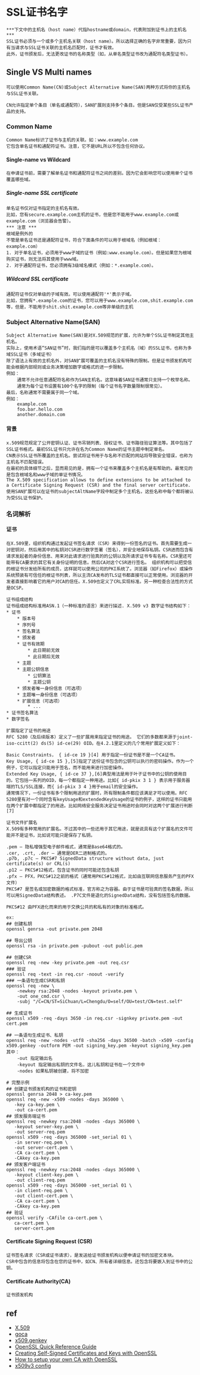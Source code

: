 # SSL证书名字
```
***下文中的主机名（host name）代指hostname或domain，代表附加到证书上的主机名***
SSL证书必须与一个或多个主机名关联（host name）。所以选择正确的名字非常重要，因为只有当请求与SSL证书关联的主机名匹配时，证书才有效。
此外，证书颁发后，无法更改证书的名称类型（如，从单名类型证书改为通配符名类型证书）。
```

## Single VS Multi names
```
可以使用Common Name(CN)或Subject Alternative Name(SAN)两种方式将你的主机名与SSL证书关联。

CN允许指定单个条目（单名或通配符），SAN扩展则支持多个条目。但是SAN仅受某些SSL证书产品的支持。
```

### Common Name
```
Common Name标识了证书与主机的关联。如：www.example.com
它包含单名证书和通配符证书。注意，它不是URL所以不包含任何协议。
```

#### Single-name vs Wildcard
```
在申请证书前，需要了解单名证书和通配符证书之间的差别。因为它会影响您可以使用单个证书覆盖哪些域。
```

##### Single-name SSL certificate
```
单名证书仅对证书指定的主机名有效。
比如，您有secure.example.com主机的证书，但是您不能用于www.example.com或example.com（浏览器会告警）。
*** 注意 ***
根域是例外的
不管是单名证书还是通配符证书，符合下面条件的可以用于根域名（例如根域：example.com）
1. 对于单名证书，必须用于www子域的证书（例如:www.example.com）。但是如果您为根域购买证书，则无法将其使用于www域。
2. 对于通配符证书，您必须拥有3级域名模式（例如：*.example.com）。
```

##### Wildcard SSL certificate
```
通配符证书仅对单级的子域有效。可以使用通配符'*'表示子域。
比如，您拥有*.example.com的证书，您可以用于www.example.com,shit.example.com等，但是，不能用于shit.shit.example.com等非单级的主机
```

### Subject Alternative Name(SAN)
```
Subject Alternative Name(SAN)是对X.509规范的扩展，允许为单个SSL证书制定其他主机名。
实际上，使用术语“SAN证书”时，我们指的是可以覆盖多个主机名（域）的SSL证书，也称为多域SSL证书（多域证书）
除了语法上有效的主机名外，对SAN扩展可覆盖的主机名没有特殊的限制。但是证书颁发机构可能会根据内部规则或业务决策增加数字或格式的进一步限制。
例如：
	通常不允许任意通配符名称作为SAN主机名。这意味着SAN证书通常只支持一个枚举名称。
	通常为每个证书设置有100个名字的限制（每个证书名字数量限制很常见）。
最后，名称通常不需要属于同一个域。
例如：
	example.com
	foo.bar.hello.com
	another.domain.com
```

#### 背景
```
x.509规范规定了公开密钥认证、证书吊销列表、授权证书、证书路径验证算法等。其中包括了SSL证书格式。最初SSL证书只允许在名为Common Name的证书主题中制定单名。
CN表示SSL证书所覆盖的主机名。尝试将证书用于与名称不匹配的网站将导致安全错误，也称为主机名不匹配错误。
在最初的具体细节之后，显而易见的是，拥有一个证书来覆盖多个主机名是有帮助的。最常见的是包含根域名和www子域的单证书情况。
The X.509 specification allows to define extensions to be attached to a Certificate Signing Request (CSR) and the final server certificate.
使用SAN扩展可以在证书的subjectAltName字段中制定多个主机名，这些名称中每个都将被认为受SSL证书保护。
```
### 名词解析

#### 证书
```
在X.509里，组织机构通过发起证书签名请求（CSR）来得到一份签名的证书。首先需要生成一对密钥对，然后用其中的私钥对CSR进行数字签署（签名），并安全地保存私钥。CSR进而包含有请求发起者的身份信息、用来对此请求进行验真的的公钥以及所请求证书专有名称。CSR里还可能带有CA要求的其它有关身份证明的信息。然后CA对这个CSR进行签名。 组织机构可以把受信的根证书分发给所有的成员，这样就可以使用公司的PKI系统了。浏览器（如Firefox）或操作系统预装有可信任的根证书列表，所以主流CA发布的TLS证书都直接可以正常使用。浏览器的开发者直接影响着它的用户对CA的信任。X.509也定义了CRL实现标准。另一种检查合法性的方式是OCSP。

证书组成结构
证书组成结构标准用ASN.1（一种标准的语言）来进行描述. X.509 v3 数字证书结构如下：
* 证书
	* 版本号
	* 序列号
	* 签名算法
	* 颁发者
	* 证书有效期
		* 此日期前无效
		* 此日期后无效
	* 主题
	* 主题公钥信息
		* 公钥算法
		* 主题公钥
	* 颁发者唯一身份信息（可选项）
	* 主题唯一身份信息（可选项）
	* 扩展信息（可选项）
		* ...
* 证书签名算法
* 数字签名

扩展指定了证书的用途
RFC 5280（及后续版本）定义了一些扩展用来指定证书的用途。 它们的多数都来源于joint-iso-ccitt(2) ds(5) id-ce(29) OID。在4.2.1里定义的几个常用扩展定义如下：

Basic Constraints， { id-ce 19 }[4] 用于指定一份证书是不是一个CA证书。
Key Usage, { id-ce 15 },[5]指定了这份证书包含的公钥可以执行的密码操作。作为一个例子，它可以指定只能用于签名，而不能用来进行加密操作。
Extended Key Usage, { id-ce 37 },[6]典型用法是用于叶子证书中的公钥的使用目的。它包括一系列的OID，每一个都指定一种用途。比如{ id-pkix 3 1 } 表示用于服务器端的TLS/SSL连接，而{ id-pkix 3 4 }用于email的安全操作。
通常情况下，一份证书有多个限制用途的扩展时，所有限制条件都应该满足才可以使用。RFC 5280里有对一个同时含有keyUsage和extendedKeyUsage的证书的例子，这样的证书只能用在两个扩展中都指定了的用途。比如网络安全服务决定证书用途时会同时对这两个扩展进行判断[7]

证书文件扩展名
X.509有多种常用的扩展名。不过其中的一些还用于其它用途，就是说具有这个扩展名的文件可能并不是证书，比如说可能只是保存了私钥。

.pem – 隐私增强型电子邮件格式，通常是Base64格式的。
.cer, .crt, .der – 通常是DER二进制格式的。
.p7b, .p7c – PKCS#7 SignedData structure without data, just certificate(s) or CRL(s)
.p12 – PKCS#12格式，包含证书的同时可能还包含私钥
.pfx – PFX，PKCS#12之前的格式（通常用PKCS#12格式，比如由互联网信息服务产生的PFX文件）
PKCS#7 是签名或加密数据的格式标准，官方称之为容器。由于证书是可验真的签名数据，所以可以用SignedData结构表述。 .P7C文件是退化的SignedData结构，没有包括签名的数据。

PKCS#12 由PFX进化而来的用于交换公共的和私有的对象的标准格式。

ex: 
## 创建私钥
openssl genrsa -out private.pem 2048

## 导出公钥
openssl rsa -in private.pem -pubout -out public.pem

## 创建CSR
openssl req -new -key private.pem -out req.csr
### 验证
openssl req -text -in req.csr -noout -verify
### 一条语句生成CSR和私钥
openssl req -new \
	-newkey rsa:2048 -nodes -keyout private.pem \
	-out one_cmd.csr \
	-subj "/C=CN/ST=SiChuan/L=Chengdu/O=self/OU=test/CN=test.self"

## 生成证书
openssl x509 -req -days 3650 -in req.csr -signkey private.pem -out cert.pem

## 一条语句生成证书、私钥
openssl req -new -nodes -utf8 -sha256 -days 36500 -batch -x509 -config x509.genkey -outform PEM -out signing_key.pem -keyout signing_key.pem
其中：
	-out 指定输出名
	-keyout 指定输出私钥的文件名，这儿私钥和证书在一个文件中
	-nodes 如果私钥被创建，将不加密

# 完整示例
## 创建证书颁发机构的证书和密钥
openssl genrsa 2048 > ca-key.pem
openssl req -new -x509 -nodes -days 365000 \
   -key ca-key.pem \
   -out ca-cert.pem
## 颁发服务端证书
openssl req -newkey rsa:2048 -nodes -days 365000 \
   -keyout server-key.pem \
   -out server-req.pem
openssl x509 -req -days 365000 -set_serial 01 \
   -in server-req.pem \
   -out server-cert.pem \
   -CA ca-cert.pem \
   -CAkey ca-key.pem
## 颁发客户端证书
openssl req -newkey rsa:2048 -nodes -days 365000 \
   -keyout client-key.pem \
   -out client-req.pem
openssl x509 -req -days 365000 -set_serial 01 \
   -in client-req.pem \
   -out client-cert.pem \
   -CA ca-cert.pem \
   -CAkey ca-key.pem
## 验证
openssl verify -CAfile ca-cert.pem \
   ca-cert.pem \
   server-cert.pem
```

#### Certificate Signing Request (CSR)
```
证书签名请求（CSR或证书请求），是发送给证书颁发机构以便申请证书的加密文本块。
CSR中包含的信息将包含在您的证书中，如CN、所有者详细信息。还包含将要嵌入到证书中的公钥。
```
#### Certificate Authority(CA)
```
证书颁发机构
```

## ref
* [X.509](https://zh.wikipedia.org/wiki/X.509)
* [goca](https://github.com/kairoaraujo/goca.git)
* [x509.genkey](./x509.genkey)
* [OpenSSL Quick Reference Guide](https://www.digicert.com/kb/ssl-support/openssl-quick-reference-guide.htm)
* [Creating Self-Signed Certificates and Keys with OpenSSL](https://mariadb.com/docs/security/data-in-transit-encryption/create-self-signed-certificates-keys-openssl/)
* [How to setup your own CA with OpenSSL](https://gist.github.com/Soarez/9688998)
* [x509v3 config](https://www.openssl.org/docs/man1.0.2/man5/x509v3_config.html)